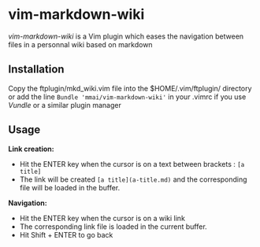 vim-markdown-wiki
================

*vim-markdown-wiki* is a Vim plugin which eases the navigation between files in a personnal wiki based on markdown 

Installation
-------------

 Copy the ftplugin/mkd_wiki.vim file into the $HOME/.vim/ftplugin/ directory
 or add the line `Bundle 'mmai/vim-markdown-wiki'` in your .vimrc if you use *Vundle* or a similar plugin manager

Usage
-----

**Link creation:**

 - Hit the ENTER key when the cursor is on a text between brackets : `[a title]`
 - The link will be created  `[a title](a-title.md)` and the corresponding file will be loaded in the buffer.

**Navigation:**

 - Hit the ENTER key when the cursor is on a wiki link
 - The corresponding link file is loaded in the current buffer.
 - Hit Shift + ENTER to go back

